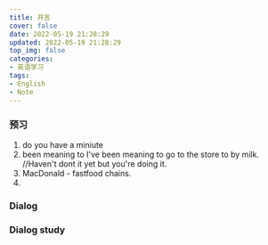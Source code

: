 ```yaml
---
title: 开言
cover: false
date: 2022-05-19 21:28:29
updated: 2022-05-19 21:28:29
top_img: false
categories:
- 英语学习
tags: 
- English
- Note
---
```



### 预习
1. do you have a miniute
2. been meaning to
	I've been meaning to go to the store to by milk.
	//Haven't dont it yet but you're doing it.
3. MacDonald  - fastfood chains.
4. 


### Dialog

### Dialog study